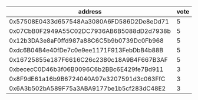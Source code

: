 address|vote|timestamp|signature
---|---|---|---
0x57508E0433d657548Aa3080A6FD586D2De8eDd71|5|1617711669|0x0d21a7ad9975e35ca0c4a4d6d481113a18b92161968b0307874214fc24489e2747527aef77763230ac055cfa8bd3b38b7843fabc55c78855e2e6ddbf6d1c24ba1c
0x07CbB0F2949A55C02DC7936AB6B5088dD2d7938b|5|1617717316|0xee44d1f184744bafb2b33500176151292e47d7157678f4a8411af142148e9e071cfea1306c55b9820f76afbc10f55d7ae53ec17f36ec2af9be29046c257c9c281b
0x12b3DA3e8aF0ffd987a88C6C5b9b0739Dc0Fb968|5|1617728406|0x3cd5acec8b6e6c8bc0e66f5b09cb55fcb1d16bfb0459f359ab2cbb6550c7013d491a6559391d91863908531aedf4783e4212df21495a50d706d43a9ccc2013141c
0xdc6B04B4e40fDe7c0e9ee1171F913FebDbB4b88B|5|1617732183|0x2acbe5b430b820d1e1d43e564c893cfc4f2217deeffa02431f2c31b3d4282209237db75480a890ef4924a5cf89bd6630d2f32ae8188c28f85f137f13b75a20fd1c
0x16725855e187F6616C26c2380c18A9B4F667B3AF|5|1617787863|0x00e4f037c614614a57d584fe3bdbd3fca9d24b9d95dcc6cc049060d67484aeea7166fbe26dadcc4bc84114672b06becfc3d080739520e7219b9694f2664cbc831b
0xbececC0D46b3f06B0096C6b2BBc6E429fe7Bd911|3|1617797715|0x9f38349641d1a18534385e6abba9c8dd32915fce658f247c304f3f1e2e892f322198b13d9eff7ea028dfb8040b48a1df02d6cb59d7c225b7b6671d2c37f9cc481b
0x8F9dE61a16b9B6724040A97e3207591d3c063FfC|3|1617797753|0x1ed4926cdec265812a955719222a868c367da46df117f78a77ac602d5fd4f52e11dd90da08cdbccf0fa6310bd8ceaab169ce6ab17258ca1bab3d963837debc7f1b
0x6A3b502bA589F75a3ABA9177be1b5cf283dC48E2|3|1617797760|0xcfd66cadb8ae96c5da35e4b46c0b7f3fc8cfc02b08f7a5f7201b4b6ab62a460018ba2bc02a1f1c8039e05abff90d62db9cc31a9473b87eef8a99abcd4a9028631b